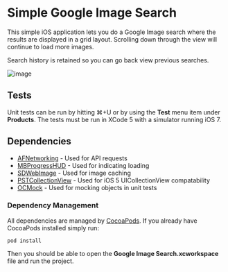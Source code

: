 # Simple Google Image Search

This simple iOS application lets you do a Google Image search where the results are displayed in a grid layout. Scrolling down through the view will continue to load more images. 

Search history is retained so you can go back view previous searches.

![image](http://dev.blakerdesign.com/misc/img/image-search.png)

## Tests
Unit tests can be run by hitting ⌘+U or by using the **Test** menu item under **Products**. The tests must be run in XCode 5 with a simulator running iOS 7.

## Dependencies
* [AFNetworking](https://github.com/AFNetworking/AFNetworking) - Used for API requests
* [MBProgressHUD](https://github.com/jdg/MBProgressHUD) - Used for indicating loading
* [SDWebImage](https://github.com/rs/SDWebImage) - Used for image caching
* [PSTCollectionView](https://github.com/steipete/PSTCollectionView) - Used for iOS 5 UICollectionView compatability
* [OCMock](https://github.com/erikdoe/ocmock) - Used for mocking objects in unit tests

### Dependency Management
All dependencies are managed by [CocoaPods](http://cocoapods.org). If you already have CocoaPods installed simply run:

	pod install

Then you should be able to open the **Google Image Search.xcworkspace** file and run the project.